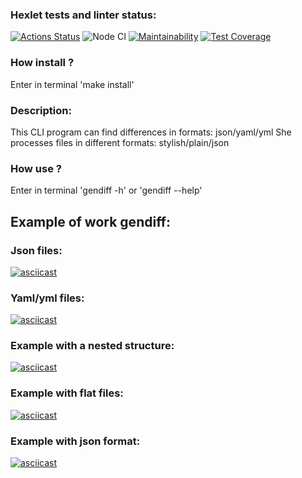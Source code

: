 ### Hexlet tests and linter status:
[![Actions Status](https://github.com/Pyplee/frontend-project-46/workflows/hexlet-check/badge.svg)](https://github.com/Pyplee/frontend-project-46/actions)
![Node CI](https://github.com/Pyplee/frontend-project-46/actions/workflows/node.js.yml/badge.svg)
[![Maintainability](https://api.codeclimate.com/v1/badges/9afb8ad0c5c08541a483/maintainability)](https://codeclimate.com/github/Pyplee/frontend-project-46/maintainability)
[![Test Coverage](https://api.codeclimate.com/v1/badges/9afb8ad0c5c08541a483/test_coverage)](https://codeclimate.com/github/Pyplee/frontend-project-46/test_coverage)
### How install ?
Enter in terminal 'make install'
### Description:
This CLI program can find differences in formats: json/yaml/yml
She processes files in different formats: stylish/plain/json
### How use ?
Enter in terminal 'gendiff -h' or 'gendiff --help'
## Example of work gendiff:
### Json files:
[![asciicast](https://asciinema.org/a/NRwKKFzdAe87tudQ6MX7mg4V1.svg)](https://asciinema.org/a/NRwKKFzdAe87tudQ6MX7mg4V1)
### Yaml/yml files:
[![asciicast](https://asciinema.org/a/eR7VWDnShBWRE8dSlEs9VP2RA.svg)](https://asciinema.org/a/eR7VWDnShBWRE8dSlEs9VP2RA)
### Example with a nested structure:
[![asciicast](https://asciinema.org/a/Be07gsea9HFQNBkgJJHZNgQSz.svg)](https://asciinema.org/a/Be07gsea9HFQNBkgJJHZNgQSz)
### Example with flat files:
[![asciicast](https://asciinema.org/a/ORcHFHzmsCaPJR6vezG5MRQr8.svg)](https://asciinema.org/a/ORcHFHzmsCaPJR6vezG5MRQr8)
### Example with json format:
[![asciicast](https://asciinema.org/a/63ElwHGTF8yurvpp4mscuyvbp.svg)](https://asciinema.org/a/63ElwHGTF8yurvpp4mscuyvbp)
